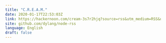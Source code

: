 ```yaml
---
title: "C.R.E.A.M."
date: 2020-01-17T22:53:03Z
link: https://hackernoon.com/cream-3s7r2hjq?source=rss&utm_medium=RSS&utm_source=news.12bit.vn
site: github.com/dylang/node-rss
language: English
draft: false
---
```

